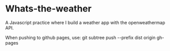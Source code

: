 # Whats-the-weather
A Javascript practice where I build a weather app with the openweathermap API.

When pushing to github pages, use:
git subtree push --prefix dist origin gh-pages
